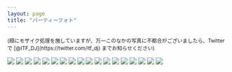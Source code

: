 ```yaml
---
layout: page
title: "パーティーフォト"
---
```


<small markdown="1">
(顔にモザイク処理を施していますが、万一このなかの写真に不都合がございましたら、Twitter で [@ITF_DJ](https://twitter.com/itf_dj) までお知らせください)
</small>

![](/images/archives/itf_pf1/IMG_8172.jpg)
![](/images/archives/itf_pf1/IMG_8193.jpg)
![](/images/archives/itf_pf1/IMG_8164.jpg)
![](/images/archives/itf_pf1/IMG_8264.jpg)
![](/images/archives/itf_pf1/IMG_8295.jpg)
![](/images/archives/itf_pf1/IMG_8322.jpg)
![](/images/archives/itf_pf1/IMG_8357.jpg)
![](/images/archives/itf_pf1/IMG_8407.jpg)
![](/images/archives/itf_pf1/IMG_8424.jpg)
![](/images/archives/itf_pf1/IMG_8508.jpg)
![](/images/archives/itf_pf1/IMG_8510.jpg)
![](/images/archives/itf_pf1/IMG_8654.jpg)
![](/images/archives/itf_pf1/IMG_8670.jpg)
![](/images/archives/itf_pf1/IMG_8730.jpg)
![](/images/archives/itf_pf1/IMG_8869.jpg)
![](/images/archives/itf_pf1/IMG_8877.jpg)
![](/images/archives/itf_pf1/IMG_8911.jpg)
![](/images/archives/itf_pf1/IMG_8609.jpg)

